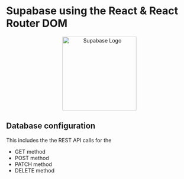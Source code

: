 # Supabase using the React & React Router DOM

<p align="center">
  <a href="http://supabase.com/" target="blank"><img src="https://app.supabase.com/img/supabase-logo.svg" width="200" alt="Supabase Logo" /></a>
</p>

## Database configuration

This includes the the REST API calls for the

- GET method
- POST method
- PATCH method
- DELETE method
